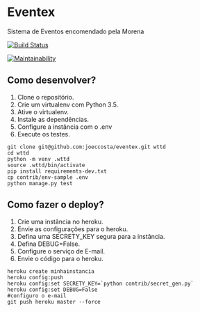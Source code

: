 # Eventex

Sistema de Eventos encomendado pela Morena

[![Build Status](https://travis-ci.org/joeccosta/eventex.svg?branch=master)](https://travis-ci.org/joeccosta/eventex)

[![Maintainability](https://api.codeclimate.com/v1/badges/6718a626f4a8b5ed5101/maintainability)](https://codeclimate.com/github/datasciencebr/jarbas/maintainability)

## Como desenvolver?

1. Clone o repositório.
2. Crie um virtualenv com Python 3.5.
3. Ative o virtualenv.
4. Instale as dependências.
5. Configure a instância com o .env
6. Execute os testes.

```console
git clone git@github.com:joeccosta/eventex.git wttd
cd wttd
python -m venv .wttd
source .wttd/bin/activate
pip install requirements-dev.txt
cp contrib/env-sample .env
python manage.py test
```

## Como fazer o deploy?

1. Crie uma instância no heroku.
2. Envie as configurações para o heroku.
3. Defina uma SECRETY_KEY segura para a instância.
4. Defina DEBUG=False.
5. Configure o serviço de E-mail.
6. Envie o código para o heroku.

``` console
heroku create minhainstancia
heroku config:push
heroku config:set SECRETY_KEY=`python contrib/secret_gen.py`
heroku config:set DEBUG=False
#configuro o e-mail
git push heroku master --force
```